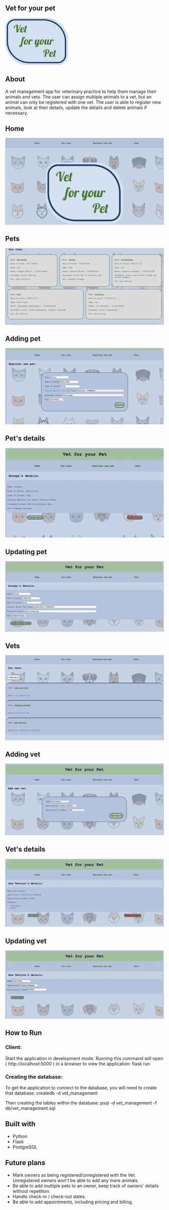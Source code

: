 ## Vet for your pet 
![](https://raw.githubusercontent.com/AnitaSafar/Vet_app_project/main/demo/small_Vetlogo.png)

## About 
A vet management app for veterinary practice to help them manage their animals and vets. The user can assign multiple animals to a vet, but an animal can only be registered with one vet. The user is able to register new animals, look at their details, update the details and delete animals if necessary.

## Home 
![](https://raw.githubusercontent.com/AnitaSafar/Vet_app_project/main/demo/home.png)

## Pets
![](https://raw.githubusercontent.com/AnitaSafar/Vet_app_project/main/demo/clan.png)

## Adding pet
![](https://raw.githubusercontent.com/AnitaSafar/Vet_app_project/main/demo/add_pet.png)

## Pet's details
![](https://raw.githubusercontent.com/AnitaSafar/Vet_app_project/main/demo/pet_details.png)

## Updating pet
![](https://raw.githubusercontent.com/AnitaSafar/Vet_app_project/main/demo/pet_update.png)

## Vets
![](https://raw.githubusercontent.com/AnitaSafar/Vet_app_project/main/demo/vets.png)

## Adding vet
![](https://raw.githubusercontent.com/AnitaSafar/Vet_app_project/main/demo/add_vet.png)

## Vet's details
![](https://raw.githubusercontent.com/AnitaSafar/Vet_app_project/main/demo/vet_details.png)

## Updating vet
![](https://raw.githubusercontent.com/AnitaSafar/Vet_app_project/main/demo/vet_update.png)


## How to Run

### Client:
Start the application in development mode. 
Running this command will open ( http://localhost:5000 ) in a browser to view the application:
flask run

### Creating the database:
To get the application to connect to the database, you will need to create that database:
createdb -d vet_management

Then creating the tables within the database:
psql -d vet_management -f db/vet_management.sql

## Built with
- Python
- Flask
- PostgreSQL

## Future plans
- Mark owners as being registered/unregistered with the Vet. Unregistered owners won't be able to add any more animals.
- Be able to add multiple pets to an owner, keep track of owners' details without repetition.
- Handle check-in / check-out dates.
- Be able to add appointments, including pricing and billing.